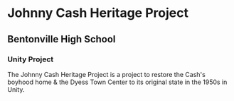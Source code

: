 # Johnny Cash Heritage Project
## Bentonville High School

### Unity Project
The Johnny Cash Heritage Project is a project to restore the Cash's boyhood home & the Dyess Town Center to its original state in the 1950s in Unity.
